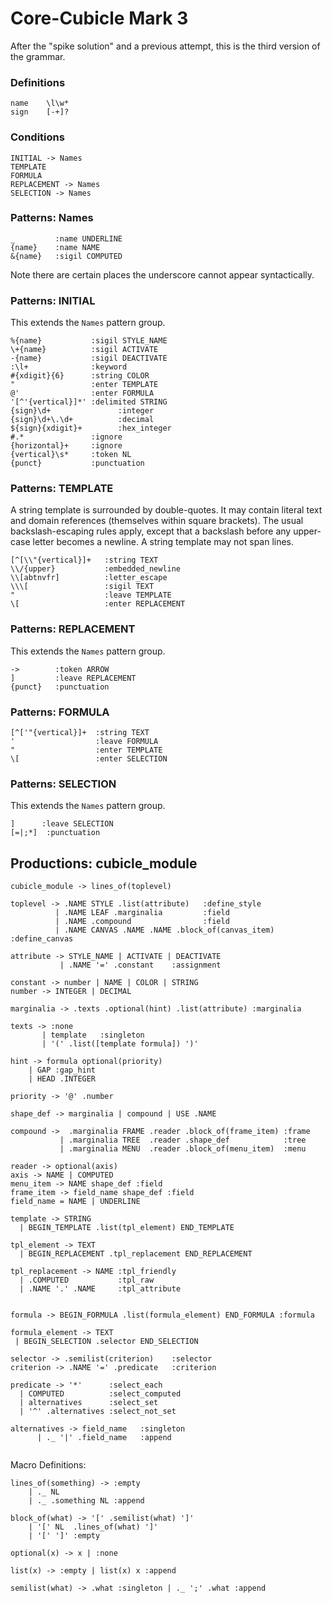 # Core-Cubicle Mark 3

After the "spike solution" and a previous attempt, this is the third version of the grammar.

### Definitions
```
name    \l\w*
sign    [-+]?
```

### Conditions
```
INITIAL -> Names
TEMPLATE
FORMULA
REPLACEMENT -> Names
SELECTION -> Names
```

### Patterns: Names
```
_         :name UNDERLINE
{name}    :name NAME
&{name}   :sigil COMPUTED
```
Note there are certain places the underscore cannot appear syntactically.
### Patterns: INITIAL
This extends the `Names` pattern group.
```
%{name}           :sigil STYLE_NAME
\+{name}          :sigil ACTIVATE
-{name}           :sigil DEACTIVATE
:\l+              :keyword
#{xdigit}{6}      :string COLOR
"                 :enter TEMPLATE
@'                :enter FORMULA
'[^'{vertical}]*' :delimited STRING
{sign}\d+               :integer
{sign}\d+\.\d+          :decimal
${sign}{xdigit}+        :hex_integer
#.*               :ignore
{horizontal}+     :ignore
{vertical}\s*     :token NL
{punct}           :punctuation
```
### Patterns: TEMPLATE
A string template is surrounded by double-quotes. It may contain literal text and
domain references (themselves within square brackets). The usual backslash-escaping
rules apply, except that a backslash before any upper-case letter becomes a newline.
A string template may not span lines.
```
[^[\\"{vertical}]+   :string TEXT
\\/{upper}           :embedded_newline
\\[abtnvfr]          :letter_escape
\\\[                 :sigil TEXT
"                    :leave TEMPLATE
\[                   :enter REPLACEMENT
```
### Patterns: REPLACEMENT
This extends the `Names` pattern group.
```
->        :token ARROW
]         :leave REPLACEMENT
{punct}   :punctuation
```
### Patterns: FORMULA
```
[^['"{vertical}]+  :string TEXT
'                  :leave FORMULA
"                  :enter TEMPLATE
\[                 :enter SELECTION
```
### Patterns: SELECTION
This extends the `Names` pattern group.
```
]      :leave SELECTION
[=|;*]  :punctuation
```

## Productions: cubicle_module
```
cubicle_module -> lines_of(toplevel)

toplevel -> .NAME STYLE .list(attribute)   :define_style
          | .NAME LEAF .marginalia         :field
          | .NAME .compound                :field
          | .NAME CANVAS .NAME .NAME .block_of(canvas_item) :define_canvas

attribute -> STYLE_NAME | ACTIVATE | DEACTIVATE
           | .NAME '=' .constant    :assignment

constant -> number | NAME | COLOR | STRING
number -> INTEGER | DECIMAL

marginalia -> .texts .optional(hint) .list(attribute) :marginalia

texts -> :none
       | template   :singleton
       | '(' .list([template formula]) ')'

hint -> formula optional(priority)
    | GAP :gap_hint
    | HEAD .INTEGER

priority -> '@' .number

shape_def -> marginalia | compound | USE .NAME

compound ->  .marginalia FRAME .reader .block_of(frame_item) :frame
           | .marginalia TREE  .reader .shape_def            :tree
           | .marginalia MENU  .reader .block_of(menu_item)  :menu

reader -> optional(axis)
axis -> NAME | COMPUTED
menu_item -> NAME shape_def :field
frame_item -> field_name shape_def :field
field_name = NAME | UNDERLINE

template -> STRING
  | BEGIN_TEMPLATE .list(tpl_element) END_TEMPLATE

tpl_element -> TEXT
  | BEGIN_REPLACEMENT .tpl_replacement END_REPLACEMENT

tpl_replacement -> NAME :tpl_friendly
  | .COMPUTED           :tpl_raw
  | .NAME '.' .NAME     :tpl_attribute


formula -> BEGIN_FORMULA .list(formula_element) END_FORMULA :formula

formula_element -> TEXT 
 | BEGIN_SELECTION .selector END_SELECTION

selector -> .semilist(criterion)    :selector
criterion -> .NAME '=' .predicate   :criterion

predicate -> '*'      :select_each
  | COMPUTED          :select_computed
  | alternatives      :select_set
  | '^' .alternatives :select_not_set

alternatives -> field_name   :singleton
      | ._ '|' .field_name   :append


``` 
Macro Definitions:
```
lines_of(something) -> :empty
    | ._ NL
    | ._ .something NL :append

block_of(what) -> '[' .semilist(what) ']'
	| '[' NL  .lines_of(what) ']'
	| '[' ']' :empty

optional(x) -> x | :none

list(x) -> :empty | list(x) x :append

semilist(what) -> .what :singleton | ._ ';' .what :append
```

